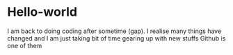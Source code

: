# Hello-world
I am back to doing coding after sometime (gap).
I realise many things have changed and I am just taking bit of time gearing up with new stuffs
Github is one of them
